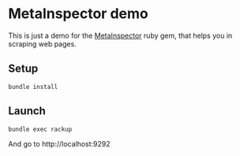 # MetaInspector demo

This is just a demo for the [MetaInspector](https://github.com/jaimeiniesta/metainspector) ruby gem, that helps you in scraping web pages.

## Setup

```
bundle install
```

## Launch

```
bundle exec rackup
```

And go to http://localhost:9292
